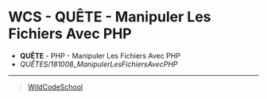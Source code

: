 # WCS - QUÊTE - Manipuler Les Fichiers Avec PHP
- **QUÊTE** - PHP - Manipuler Les Fichiers Avec PHP
- *QUÊTES/181008_ManipulerLesFichiersAvecPHP*
----
> [WildCodeSchool](https://wildcodeschool.fr/)
